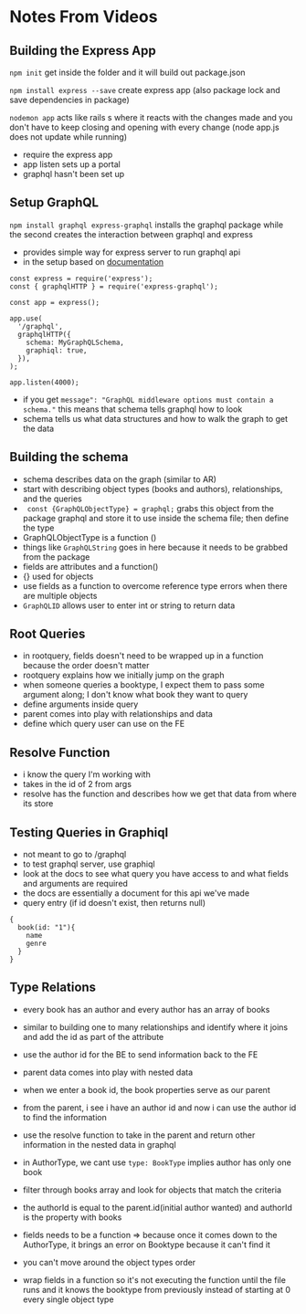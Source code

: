 # Notes From Videos

## Building the Express App
`npm init` get inside the folder and it will build out package.json

`npm install express --save` create express app (also package lock and save dependencies in package)

`nodemon app` acts like rails s where it reacts with the changes made and you don't have to keep closing and opening with every change (node app.js does not update while running)

- require the express app
- app listen sets up a portal
- graphql hasn't been set up

## Setup GraphQL
`npm install graphql express-graphql` installs the graphql package while the second creates the interaction between graphql and express

- provides simple way for express server to run graphql api
- in the setup based on [documentation](https://www.npmjs.com/package/express-graphql#simple-setup)

```
const express = require('express');
const { graphqlHTTP } = require('express-graphql');
 
const app = express();
 
app.use(
  '/graphql',
  graphqlHTTP({
    schema: MyGraphQLSchema,
    graphiql: true,
  }),
);
 
app.listen(4000);
```

- if you get `message": "GraphQL middleware options must contain a schema."` this means that schema tells graphql how to look
- schema tells us what data structures and how to walk the graph to get the data

## Building the schema
- schema describes data on the graph (similar to AR)
- start with describing object types (books and authors), relationships, and the queries
- `
const {GraphQLObjectType} = graphql;` grabs this object from the package graphql and store it to use inside the schema file; then define the type
- GraphQLObjectType is a function ()
- things like `GraphQLString` goes in here because it needs to be grabbed from the package
- fields are attributes and a function()
- {} used for objects
- use fields as a function to overcome reference type errors when there are multiple objects
- `GraphQLID` allows user to enter int or string to return data

## Root Queries
- in rootquery, fields doesn't need to be wrapped up in a function because the order doesn't matter
- rootquery explains how we initially jump on the graph
- when someone queries a booktype, I expect them to pass some argument along; I don't know what book they want to query
- define arguments inside query
- parent comes into play with relationships and data
- define which query user can use on the FE

## Resolve Function
- i know the query I'm working with
- takes in the id of 2 from args
- resolve has the function and describes how we get that data from where its store

## Testing Queries in Graphiql
- not meant to go to /graphql
- to test graphql server, use graphiql
- look at the docs to see what query you have access to and what fields and arguments are required
- the docs are essentially a document for this api we've made
- query entry (if id doesn't exist, then returns null)

```
{
  book(id: "1"){
    name
    genre
  }
}
```

## Type Relations
- every book has an author and every author has an array of books
- similar to building one to many relationships and identify where it joins and add the id as part of the attribute
- use the author id for the BE to send information back to the FE
- parent data comes into play with nested data
- when we enter a book id, the book properties serve as our parent
- from the parent, i see i have an author id and now i can use the author id to find the information
- use the resolve function to take in the parent and return other information in the nested data in graphql

- in AuthorType, we cant use `type: BookType` implies author has only one book
-  filter through books array and look for objects that match the criteria
- the authorId is equal to the parent.id(initial author wanted) and authorId is the property with books

- fields needs to be a function => because once it comes down to the AuthorType, it brings an error on Booktype because it can't find it
- you can't move around the object types order
- wrap fields in a function so it's not executing the function until the file runs and it knows the  booktype from previously instead of starting at 0 every single object type